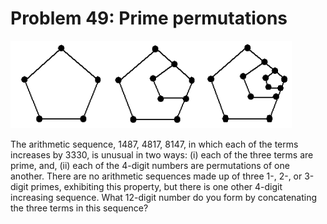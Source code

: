 # Problem 49: Prime permutations

![p349](img/049.gif)

The arithmetic sequence, 1487, 4817, 8147, in which each of the terms
increases by 3330, is unusual in two ways: (i) each of the three terms
are prime, and, (ii) each of the 4-digit numbers are permutations of one
another. There are no arithmetic sequences made up of three 1-, 2-, or
3-digit primes, exhibiting this property, but there is one other 4-digit
increasing sequence. What 12-digit number do you form by concatenating
the three terms in this sequence?